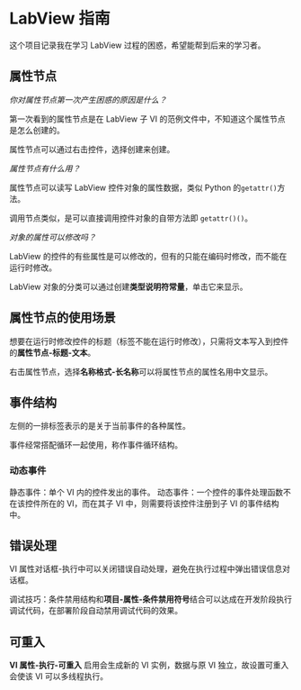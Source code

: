 # LabView 指南

这个项目记录我在学习 LabView 过程的困惑，希望能帮到后来的学习者。

## 属性节点

_你对属性节点第一次产生困惑的原因是什么？_

第一次看到的属性节点是在 LabView 子 VI 的范例文件中，不知道这个属性节点是怎么创建的。

属性节点可以通过右击控件，选择创建来创建。

_属性节点有什么用？_

属性节点可以读写 LabView 控件对象的属性数据，类似 Python 的` getattr() `方法。

调用节点类似，是可以直接调用控件对象的自带方法即 `getattr()()`。

_对象的属性可以修改吗？_

LabView 的控件的有些属性是可以修改的，但有的只能在编码时修改，而不能在运行时修改。

LabView 对象的分类可以通过创建**类型说明符常量**，单击它来显示。

## 属性节点的使用场景

想要在运行时修改控件的标题（标签不能在运行时修改），只需将文本写入到控件的**属性节点-标题-文本**。

右击属性节点，选择**名称格式-长名称**可以将属性节点的属性名用中文显示。


## 事件结构

左侧的一排标签表示的是关于当前事件的各种属性。

事件经常搭配循环一起使用，称作事件循环结构。

### 动态事件

静态事件：单个 VI 内的控件发出的事件。
动态事件：一个控件的事件处理函数不在该控件所在的 VI，而在其子 VI 中，则需要将该控件注册到子 VI 的事件结构中。

## 错误处理

VI 属性对话框-执行中可以关闭错误自动处理，避免在执行过程中弹出错误信息对话框。

调试技巧：条件禁用结构和**项目-属性-条件禁用符号**结合可以达成在开发阶段执行调试代码，在部署阶段自动禁用调试代码的效果。

## 可重入

**VI 属性-执行-可重入** 启用会生成新的 VI 实例，数据与原 VI 独立，故设置可重入会使该 VI 可以多线程执行。
